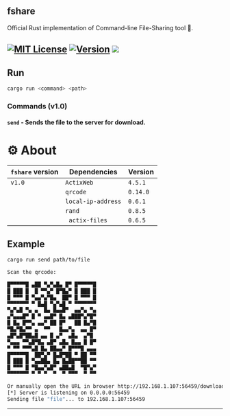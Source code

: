  
## fshare
Official Rust implementation of Command-line File-Sharing tool 🦀.

[![MIT License](https://img.shields.io/github/license/dec0dOS/amazing-github-template.svg?style=flat-square)](https://github.com/ynwqmv/netprotocol/discussions/3)
[![Version](https://img.shields.io/badge/version-1.0-red.svg)](https://github.com/ynwqmv/netplatform/blob/master/NETWORK.md)
![](https://camo.githubusercontent.com/a080948f1963a87a71216a884b318e6d84825d4cb0be5b242b3153e5b096486c/68747470733a2f2f696d672e736869656c64732e696f2f62616467652f432b2b2d536f6c7574696f6e732d626c75652e7376673f7374796c653d666c6174266c6f676f3d63253242253242)
---





## Run
```sh
cargo run <command> <path>
```
### Commands (v1.0)
#### `send` - Sends the file to the server for download.
    
 

# ⚙️ About
| `fshare` version | Dependencies  | Version | 
|---------------------|--------|---------| 
|     `v1.0`           | `ActixWeb`     | `4.5.1`  |
|                    | `qrcode` | `0.14.0`
|            | `local-ip-address` | `0.6.1` | 
|     |  `rand` | `0.8.5` |
|   |  ` actix-files` | `0.6.5`  |
 
 ## Example
 ```sh
cargo run send path/to/file
```
 
 ```sh
Scan the qrcode: 

█▀▀▀▀▀█ ▄██ ▀▄▀▄█▄ █▀ █▀▀▀▀▀█
█ ███ █  █ ▀▀▄▀ █▀█▄▀ █ ███ █
█ ▀▀▀ █ ▀▄▄▀▄▀█▄  ██▀ █ ▀▀▀ █
▀▀▀▀▀▀▀ ▀ █▄█ ▀▄▀▄█ ▀ ▀▀▀▀▀▀▀
▀▄▀▄█ ▀▄ ▄  █▄ █▄▄█▀  ▄▄▀▄ ▀▄
▄▀▄▄▄█▀ █ ▀ ▄▄█▀ █▄ ▄███▀▄▀█▀
█ █▄ █▀▀▄ ▄▄▀ ██ █▀   ██ █▄▀█
▀█▄▀█▄▀▀ ▄  ▀▀   █▄▄▀▄  ▄▄ █▀
 ▄█▀▄█▀██▄█ ▄▄ █ ▄▀  ▄█▄  ▄▀█
▀▄▄▄ ▀▀▄█▀█▄ ▄█▀ ▄█▄ █▄▄ █ █▀
▀ ▀▀ ▀▀▀▄█ █▄ ██▄▄▀ █▀▀▀█ ▄▄▄
█▀▀▀▀▀█  ██▀▄▀ █▄█▀██ ▀ ██ ▀▀
█ ███ █ ▀▄▄██▄ █▄ █▄██▀▀██ ▀▀
█ ▀▀▀ █ ▀█▄▄▀▄█▀ ▄██▄█  ▀█▀▄▀
▀▀▀▀▀▀▀ ▀ ▀ ▀  ▀  ▀ ▀▀▀  ▀ ▀▀

Or manually open the URL in browser http://192.168.1.107:56459/download
[*] Server is listening on 0.0.0.0:56459
Sending file "file"... to 192.168.1.107:56459
```
 

____

